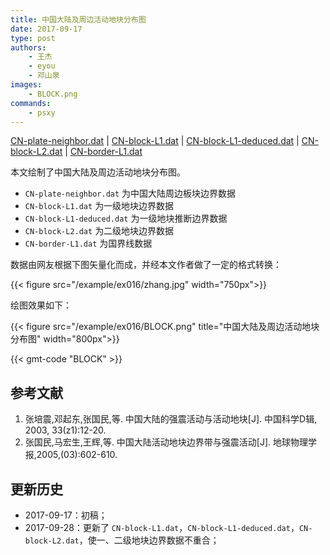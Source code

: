```yaml
---
title: 中国大陆及周边活动地块分布图
date: 2017-09-17
type: post
authors:
    - 王杰
    - eyou
    - 邓山泉
images:
    - BLOCK.png
commands:
    - psxy
---
```


<i class="fas fa-download"></i>
[CN-plate-neighbor.dat](/example/ex016/CN-plate-neighbor.dat) |
[CN-block-L1.dat](/data/CN-block-L1.dat) |
[CN-block-L1-deduced.dat](/data/CN-block-L1-deduced.dat) |
[CN-block-L2.dat](/data/CN-block-L2.dat) |
[CN-border-L1.dat](/data/CN-border-L1.dat)

本文绘制了中国大陆及周边活动地块分布图。

- `CN-plate-neighbor.dat` 为中国大陆周边板块边界数据
- `CN-block-L1.dat` 为一级地块边界数据
- `CN-block-L1-deduced.dat` 为一级地块推断边界数据
- `CN-block-L2.dat` 为二级地块边界数据
- `CN-border-L1.dat` 为国界线数据

数据由网友根据下图矢量化而成，并经本文作者做了一定的格式转换：

{{< figure src="/example/ex016/zhang.jpg" width="750px">}}

绘图效果如下：

{{< figure src="/example/ex016/BLOCK.png" title="中国大陆及周边活动地块分布图" width="800px">}}

{{< gmt-code "BLOCK" >}}

## 参考文献

1. 张培震,邓起东,张国民,等. 中国大陆的强震活动与活动地块[J]. 中国科学D辑, 2003, 33(z1):12-20.
2. 张国民,马宏生,王辉,等. 中国大陆活动地块边界带与强震活动[J]. 地球物理学报,2005,(03):602-610.

## 更新历史

- 2017-09-17：初稿；
- 2017-09-28：更新了 `CN-block-L1.dat`，`CN-block-L1-deduced.dat`，`CN-block-L2.dat`，使一、二级地块边界数据不重合；
